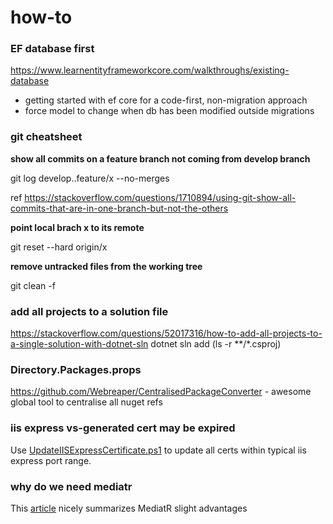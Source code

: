 # how-to

### EF database first

https://www.learnentityframeworkcore.com/walkthroughs/existing-database
- getting started with ef core for a code-first, non-migration approach
- force model to change when db has been modified outside migrations

### git cheatsheet

**show all commits on a feature branch not coming from develop branch**

git log develop..feature/x --no-merges

ref https://stackoverflow.com/questions/1710894/using-git-show-all-commits-that-are-in-one-branch-but-not-the-others

**point local brach x to its remote**

git reset --hard origin/x

**remove untracked files from the working tree**

git clean -f <path>

### add all projects to a solution file 
https://stackoverflow.com/questions/52017316/how-to-add-all-projects-to-a-single-solution-with-dotnet-sln
dotnet sln add (ls -r **/*.csproj)

### Directory.Packages.props
https://github.com/Webreaper/CentralisedPackageConverter - awesome global tool to centralise all nuget refs

### iis express vs-generated cert may be expired

Use [UpdateIISExpressCertificate.ps1](https://gist.github.com/camieleggermont/5b2971a96e80a658863106b21c479988#file-updateiisexpresscertificate-ps1) to update all certs within typical iis express port range.

### why do we need mediatr

This [article](https://www.codeproject.com/Articles/5317666/Why-Do-We-Need-MediatR) nicely summarizes MediatR slight advantages
